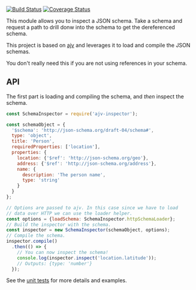 [![Build Status](https://travis-ci.org/e0ipso/ajv-inspector.svg?branch=master)](https://travis-ci.org/e0ipso/ajv-inspector)
[![Coverage Status](https://coveralls.io/repos/github/e0ipso/ajv-inspector/badge.svg?branch=master)](https://coveralls.io/github/e0ipso/ajv-inspector?branch=master)

This module allows you to inspect a JSON schema. Take a schema and request a path to drill donw into the schema to get the dereferenced schema.

This project is based on [ajv](https://github.com/epoberezkin/ajv) and leverages it to load and compile the JSON schemas.

You don't really need this if you are not using references in your schema.

## API
The first part is loading and compiling the schema, and *then* inspect the schema.

```js
const SchemaInspector = require('ajv-inspector');

const schemaObject = {
  '$schema': 'http://json-schema.org/draft-04/schema#',
  type: 'object',
  title: 'Person',
  requiredProperties: ['location'],
  properties: {
    location: {'$ref': 'http://json-schema.org/geo'},
    address: {'$ref': 'http://json-schema.org/address'},
    name: {
      description: 'The person name',
      type: 'string'
    }
  }
};

// Options are passed to ajv. In this case since we have to load
// data over HTTP we can use the loader helper.
const options = {loadSchema: SchemaInspector.httpSchemaLoader};
// Build the inspector with the schema.
const inspector = new SchemaInspector(schemaObject, options);
// Compile the schema.
inspector.compile()
  .then(() => {
    // You can now inspect the schema!
    console.log(inspector.inspect('location.latitude'));
    // Outputs: {type: 'number'}
  });
```

See the [unit tests](https://github.com/e0ipso/ajv-inspector/blob/master/test/index.js#L111-L130) for more details and examples.
